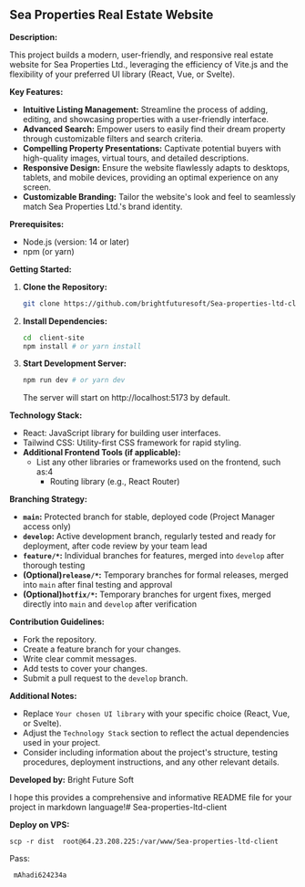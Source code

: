 ## Sea Properties Real Estate Website

**Description:**

This project builds a modern, user-friendly, and responsive real estate website for Sea Properties Ltd., leveraging the efficiency of Vite.js and the flexibility of your preferred UI library (React, Vue, or Svelte).

**Key Features:**

* **Intuitive Listing Management:** Streamline the process of adding, editing, and showcasing properties with a user-friendly interface.
* **Advanced Search:** Empower users to easily find their dream property through customizable filters and search criteria.
* **Compelling Property Presentations:** Captivate potential buyers with high-quality images, virtual tours, and detailed descriptions.
* **Responsive Design:** Ensure the website flawlessly adapts to desktops, tablets, and mobile devices, providing an optimal experience on any screen.
* **Customizable Branding:** Tailor the website's look and feel to seamlessly match Sea Properties Ltd.'s brand identity.

**Prerequisites:**

* Node.js (version: 14 or later)
* npm (or yarn)

**Getting Started:**

1. **Clone the Repository:**
   ```bash
   git clone https://github.com/brightfuturesoft/Sea-properties-ltd-client.git
   ```
2. **Install Dependencies:**
   ```bash
   cd  client-site
   npm install # or yarn install
   ```
3. **Start Development Server:**
   ```bash
   npm run dev # or yarn dev
   ```
   The server will start on http://localhost:5173 by default.

**Technology Stack:**

* React: JavaScript library for building user interfaces.
* Tailwind CSS: Utility-first CSS framework for rapid styling.
* **Additional Frontend Tools (if applicable):**
  * List any other libraries or frameworks used on the frontend, such as:4
     * Routing library (e.g., React Router)


**Branching Strategy:**

* **`main`:** Protected branch for stable, deployed code (Project Manager access only)
* **`develop`:** Active development branch, regularly tested and ready for deployment, after code review by your team lead
* **`feature/*`:** Individual branches for features, merged into `develop` after thorough testing
* **(Optional)`release/*`:** Temporary branches for formal releases, merged into `main` after final testing and approval
* **(Optional)`hotfix/*`:** Temporary branches for urgent fixes, merged directly into `main` and `develop` after verification




**Contribution Guidelines:**

* Fork the repository.
* Create a feature branch for your changes.
* Write clear commit messages.
* Add tests to cover your changes.
* Submit a pull request to the `develop` branch.

**Additional Notes:**

* Replace `Your chosen UI library` with your specific choice (React, Vue, or Svelte).
* Adjust the `Technology Stack` section to reflect the actual dependencies used in your project.
* Consider including information about the project's structure, testing procedures, deployment instructions, and any other relevant details.

**Developed by:** Bright Future Soft

I hope this provides a comprehensive and informative README file for your project in markdown language!# Sea-properties-ltd-client

**Deploy on VPS:**
 ```
 scp -r dist  root@64.23.208.225:/var/www/Sea-properties-ltd-client
   ```

   Pass: 
   ```
    mAhadi624234a